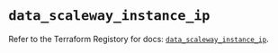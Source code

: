 # `data_scaleway_instance_ip`

Refer to the Terraform Registory for docs: [`data_scaleway_instance_ip`](https://registry.terraform.io/providers/scaleway/scaleway/2.39.0/docs/data-sources/instance_ip).
